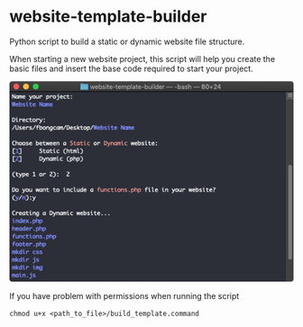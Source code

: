 # website-template-builder
Python script to build a static or dynamic website file structure.

When starting a new website project, this script will help you create the basic files and insert the base code required to start your project.

![script](img/script.png)

If you have problem with permissions when running the script
```
chmod u+x <path_to_file>/build_template.command
```

